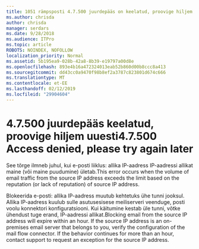 ```yaml
---
title: 1051 rämpsposti 4.7.500 juurdepääs on keelatud, proovige hiljem uuesti
ms.author: chrisda
author: chrisda
manager: serdars
ms.date: 9/28/2018
ms.audience: ITPro
ms.topic: article
ROBOTS: NOINDEX, NOFOLLOW
localization_priority: Normal
ms.assetid: 5b195ea9-028b-42a8-8b39-e19797a00d8e
ms.openlocfilehash: 893e4b16a472324013eab52b860d00b8ccc8a413
ms.sourcegitcommit: dd43cc0a9470f98b8ef2a3787c823801d674c666
ms.translationtype: MT
ms.contentlocale: et-EE
ms.lasthandoff: 02/12/2019
ms.locfileid: "29904604"
---
```

# <a name="47500-access-denied-please-try-again-later"></a><span data-ttu-id="d716d-102">4.7.500 juurdepääs keelatud, proovige hiljem uuesti</span><span class="sxs-lookup"><span data-stu-id="d716d-102">4.7.500 Access denied, please try again later</span></span>

<span data-ttu-id="d716d-103">See tõrge ilmneb juhul, kui e-posti liiklus: allika IP-aadress IP-aadressi allikat maine (või maine puudumine) ületab.</span><span class="sxs-lookup"><span data-stu-id="d716d-103">This error occurs when the volume of email traffic from the source IP address exceeds the limit based on the reputation (or lack of reputation) of source IP address.</span></span>
  
<span data-ttu-id="d716d-p101">Blokeerida e-posti: allika IP-aadress muutub kehtetuks ühe tunni jooksul. Allika IP-aadress kuulub sulle asutusesisese meiliserveri veenduge, posti voolu konnektori konfiguratsiooni. Kui käitumine kestab üle tunni, võtke ühendust tuge erand, IP-aadressi allikat.</span><span class="sxs-lookup"><span data-stu-id="d716d-p101">Blocking email from the source IP address will expire within an hour. If the source IP address is an on-premises email server that belongs to you, verify the configuration of the mail flow connector. If the behavior continues for more than an hour, contact support to request an exception for the source IP address.</span></span>
  


